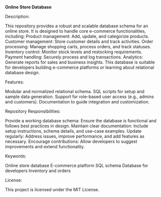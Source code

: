 **Online Store Database**

Description:

This repository provides a robust and scalable database schema for an online store. It is designed to handle core e-commerce functionalities, including:
Product management: Add, update, and categorize products.
Customer management: Store customer details and track activities.
Order processing: Manage shopping carts, process orders, and track statuses.
Inventory control: Monitor stock levels and restocking requirements.
Payment handling: Securely process and log transactions.
Analytics: Generate reports for sales and business insights.
This database is suitable for developers building e-commerce platforms or learning about relational database design.

Features:

Modular and normalized relational schema.
SQL scripts for setup and sample data generation.
Support for role-based user access (e.g., admins and customers).
Documentation to guide integration and customization.

Repository Responsibilities:

Provide a working database schema: Ensure the database is functional and follows best practices in design.
Maintain clear documentation: Include setup instructions, schema details, and use-case examples.
Update regularly: Address issues, improve performance, and add features as necessary.
Encourage contributions: Allow developers to suggest improvements and extend functionality.

Keywords:

Online store database
E-commerce platform
SQL schema
Database for developers
Inventory and orders

License:

This project is licensed under the MIT License.








